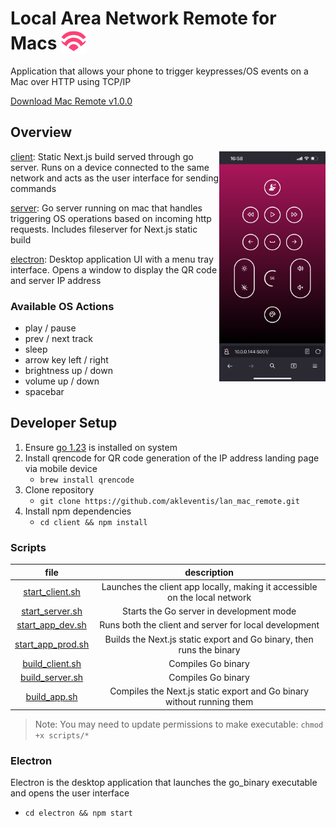 # Local Area Network Remote for Macs <img width=40 src="assets/icon.png" style="vertical-align: text-bottom;" />
Application that allows your phone to trigger keypresses/OS events on a Mac over HTTP using TCP/IP

[Download Mac Remote v1.0.0](https://github.com/akleventis/lan_mac_remote/releases/tag/v1.0.0)

## Overview
<img align='right' width=170 src="assets/screen.png" />

[client](./client/): Static Next.js build served through go server. Runs on a device connected to the same network and acts as the user interface for sending commands

[server](./server/api.go): Go server running on mac that handles triggering OS operations based on incoming http requests. Includes fileserver for Next.js static build

[electron](./electron/): Desktop application UI with a menu tray interface. Opens a window to display the QR code and server IP address

### Available OS Actions
- play / pause
- prev / next track
- sleep
- arrow key left / right
- brightness up / down
- volume up / down
- spacebar

## Developer Setup
1. Ensure [go 1.23](https://go.dev/doc/install) is installed on system 
1. Install qrencode for QR code generation of the IP address landing page via mobile device
    - `brew install qrencode`
1. Clone repository 
    - `git clone https://github.com/akleventis/lan_mac_remote.git`
1. Install npm dependencies
    -  `cd client && npm install`

### Scripts
| file | description|
| :--: | :--: |
|[start_client.sh](./scripts/start_client.sh)| Launches the client app locally, making it accessible on the local network |
|[start_server.sh](./scripts/start_server.sh)| Starts the Go server in development mode |
|[start_app_dev.sh](./scripts/start_app_dev.sh)| Runs both the client and server for local development |
|[start_app_prod.sh](./scripts/start_app_prod.sh)| Builds the Next.js static export and Go binary, then runs the binary |
|[build_client.sh](./scripts/build_client.sh)| Compiles Go binary |
|[build_server.sh](./scripts/build_server.sh)| Compiles Go binary |
|[build_app.sh](./scripts/build_app.sh)| Compiles the Next.js static export and Go binary without running them |

> Note: You may need to update permissions to make executable: `chmod +x scripts/*`

### Electron
Electron is the desktop application that launches the go_binary executable and opens the user interface
- `cd electron && npm start`